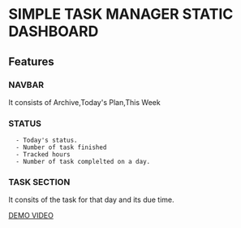 # SIMPLE TASK MANAGER STATIC DASHBOARD

## Features

### NAVBAR 
It consists of Archive,Today's Plan,This Week

### STATUS 
      - Today's status.
      - Number of task finished
      - Tracked hours
      - Number of task complelted on a day.
      
### TASK SECTION
It consits of the task for that day and its due time.





[DEMO VIDEO]()
